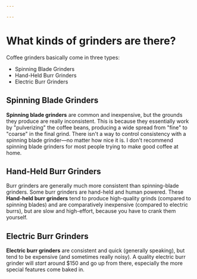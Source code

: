 ```yaml
---

---
```


# What kinds of grinders are there?

Coffee grinders basically come in three types:

-   Spinning Blade Grinders
-   Hand-Held Burr Grinders
-   Electric Burr Grinders

## Spinning Blade Grinders

**Spinning blade grinders** are common and inexpensive, but the grounds they produce are really inconsistent. This is because they essentially work by "pulverizing" the coffee beans, producing a wide spread from "fine" to "coarse" in the final grind. There isn't a way to control consistency with a spinning blade grinder—no matter how nice it is. I don't recommend spinning blade grinders for most people trying to make good coffee at home.

## Hand-Held Burr Grinders

Burr grinders are generally much more consistent than spinning-blade grinders. Some burr grinders are hand-held and human powered. These **Hand-held burr grinders** tend to produce high-quality grinds (compared to spinning blades) and are comparatively inexpensive (compared to electric burrs), but are slow and high-effort, because you have to crank them yourself.

## Electric Burr Grinders

**Electric burr grinders** are consistent and quick (generally speaking), but tend to be expensive (and sometimes really noisy). A quality electric burr grinder will *start* around $150 and go up from there, especially the more special features come baked in.
